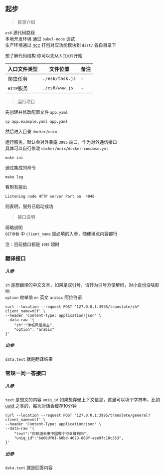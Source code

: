 ## 起步

> 目录介绍

`es6` 源代码路径  
本地开发环境 通过 `babel-node` 调试  
生产环境通过 [ncc](https://github.com/vercel/ncc) 打包对应功能模块到 `dist/` 各自目录下  

想了解代码结构 你可以先从`入口文件`开始

| 入口文件类型 | 文件位置 | 备注 |
| ---- | ---- | ---- |
| 爬虫任务 | `./es6/task.js`   | - |
| `HTTP`服务 | `./es6/www.js`   | - |


> 运行项目

先创建并修改配置文件 `app.yaml`  

```
cp app.example.yaml app.yaml
```

然后进入目录 `docker/unix`  

运行服务，默认会对外暴露 `3995` 端口，作为对外通信接口  
具体可以自行修改 `docker/unix/docker-compose.yml`  

```
make ini
```

通过集成的命令  
```
make log
```

看到有输出  

```
Listening node HTTP server Port on  4040
```

则表明，服务已启动成功


> 接口说明

简略说明  
`GET参数` 中 `client_name` 是必填的入参，随便填点内容都行    

注：目前接口都是 `10秒` 超时  

### 翻译接口

##### 入参

`zh` 是想翻译的中文文本，如果是双引号，请转为引号方便解码，对小说也没啥影响  
`option` 枚举值  `en` 英文 `arabic` 阿拉伯语  

```
curl --location --request POST '127.0.0.1:3995/translate/zh?client_name=mlf' \
--header 'Content-Type: application/json' \
--data-raw '{
    "zh":"沐临风是男主",
    "option": "arabic"
}'
```

##### 出参

`data.text` 就是翻译结果



### 常规一问一答接口

##### 入参

`text` 是想文的内容
`uniq_id` 如果想存储上下文信息，这里可以填个字符串，比如 [uuid](https://1024tools.com/uuid) 之类的，每次对话会缓存10分钟  

```
curl --location --request POST '127.0.0.1:3995/translate/general?client_name=mlf' \
--header 'Content-Type: application/json' \
--data-raw '{
    "text":"你知道未来中国哪个行业赚钱吗",
    "uniq_id":"6e68df81-60bd-4623-868f-aee9fc10c553",
}'
```

##### 出参

`data.text` 就是回答内容

